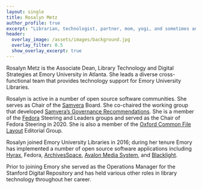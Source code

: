 ```yaml
---
layout: single
title: Rosalyn Metz
author_profile: true
excerpt: "Librarian, technologist, partner, mom, yogi, and sometimes an aspiring trapeze artist."
header:
  overlay_image: /assets/images/background.jpg
  overlay_filter: 0.5
  show_overlay_excerpt: true
---
```

Rosalyn Metz is the Associate Dean, Library Technology and Digital Strategies at Emory University in Atlanta. She leads a diverse cross-functional team that provides technology support for Emory University Libraries.

Rosalyn is active in a number of open source software communities.  She serves as Chair of the [Samvera](https://samvera.org/) Board. She co-chaired the working group that developed [Samvera’s Governance Recommendations](https://docs.google.com/document/d/1DtKOO8MJTU7k6svMrvO2lM_ZrMep1-6s0xVOSf05PUI/edit#heading=h.2ma8j2hbyr1t).  She is a member of the [Fedora](https://duraspace.org/fedora/) Steering and Leaders groups and served as the Chair of Fedora Steering in 2020. She is also a member of the [Oxford Common File Layout](https://ocfl.io/) Editorial Group.

Rosalyn joined Emory University Libraries in 2016; during her tenure Emory has implemented a number of open source software applications including [Hyrax](https://hyrax.samvera.org/), Fedora, [ArchivesSpace](https://archivesspace.org/), [Avalon Media System](https://www.avalonmediasystem.org/), and [Blacklight](https://projectblacklight.org/).

Prior to joining Emory she served as the Operations Manager for the Stanford Digital Repository and has held various other roles in library technology throughout her career.



